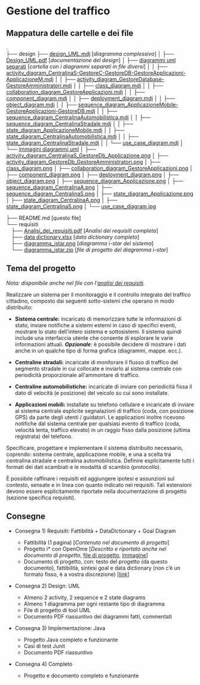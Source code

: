 
# Gestione del traffico

## Mappatura delle cartelle e dei file

. <br />
├── design
├── [design_UML.mdj](https://gitlab.com/sweng2018/group1/traffic-monitor/tree/master/design/design_UML.mdj) [*diagramma complessivo*]
│   ├── [Design_UML.pdf](https://gitlab.com/sweng2018/group1/traffic-monitor/tree/master/design/Design_UML.pdf) [*documentazione del design*]
│   ├── [diagrammi uml separati](https://gitlab.com/sweng2018/group1/traffic-monitor/tree/master/design/diagrammi%20uml%20separati) [*cartella con i diagrammi separati in file diversi*]
│   │   ├── [activity_diagram_CentralinaS-GestoreC-GestoreDB-GestoreApplicazioni-ApplicazioneM.mdj](https://gitlab.com/sweng2018/group1/traffic-monitor/tree/master/design/diagrammi%20uml%20separati/activity_diagram_CentralinaS-GestoreC-GestoreDB-GestoreApplicazioni-ApplicazioneM.mdj)
│   │   ├── [activity_diagram_GestoreDatabase-GestoreAmministratori.mdj](https://gitlab.com/sweng2018/group1/traffic-monitor/tree/master/design/diagrammi%20uml%20separati/activity_diagram_GestoreDatabase-GestoreAmministratori.mdj)
│   │   ├── [class_diagram.mdj](https://gitlab.com/sweng2018/group1/traffic-monitor/tree/master/design/diagrammi%20uml%20separati/class_diagram.mdj)
│   │   ├── [collaboration_diagram_GestoreApplicazioni.mdj](https://gitlab.com/sweng2018/group1/traffic-monitor/tree/master/design/diagrammi%20uml%20separati/collaboration_diagram_GestoreApplicazioni.mdj)
│   │   ├── [component_diagram.mdj](https://gitlab.com/sweng2018/group1/traffic-monitor/tree/master/design/diagrammi%20uml%20separati/component_diagram.mdj)
│   │   ├── [deployment_diagram.mdj](https://gitlab.com/sweng2018/group1/traffic-monitor/tree/master/design/diagrammi%20uml%20separati/deployment_diagram.mdj)
│   │   ├── [object_diagram.mdj](https://gitlab.com/sweng2018/group1/traffic-monitor/tree/master/design/diagrammi%20uml%20separati/object_diagram.mdj)
│   │   ├── [sequence_diagram_ApplicazioneMobile-GestoreApplicazioni-GestoreDB.mdj](https://gitlab.com/sweng2018/group1/traffic-monitor/tree/master/design/diagrammi%20uml%20separati/sequence_diagram_ApplicazioneMobile-GestoreApplicazioni-GestoreDB.mdj)
│   │   ├── [sequence_diagram_CentralinaAutomobilistica.mdj](https://gitlab.com/sweng2018/group1/traffic-monitor/tree/master/design/diagrammi%20uml%20separati/sequence_diagram_CentralinaAutomobilistica.mdj)
│   │   ├── [sequence_diagram_CentralinaStradale.mdj](https://gitlab.com/sweng2018/group1/traffic-monitor/tree/master/design/diagrammi%20uml%20separati/sequence_diagram_CentralinaStradale.mdj)
│   │   ├── [state_diagram_ApplicazioneMobile.mdj](https://gitlab.com/sweng2018/group1/traffic-monitor/tree/master/design/diagrammi%20uml%20separati/state_diagram_ApplicazioneMobile.mdj)
│   │   ├── [state_diagram_CentralinaAutomobilistica.mdj](https://gitlab.com/sweng2018/group1/traffic-monitor/tree/master/design/diagrammi%20uml%20separati/state_diagram_CentralinaAutomobilistica.mdj)
│   │   ├── [state_diagram_CentralinaStradale.mdj](https://gitlab.com/sweng2018/group1/traffic-monitor/tree/master/design/diagrammi%20uml%20separati/state_diagram_CentralinaStradale.mdj)
│   │   └── [use_case_diagram.mdj](https://gitlab.com/sweng2018/group1/traffic-monitor/tree/master/design/diagrammi%20uml%20separati/use_case_diagram.mdj)
│   └── [immagini diagrammi uml](https://gitlab.com/sweng2018/group1/traffic-monitor/tree/master/design/immagini%20diagrammi%20uml)
│       ├── [activity_diagram_CentralinaS_GestoreDb_Applicazione.png](https://gitlab.com/sweng2018/group1/traffic-monitor/tree/master/design/immagini%20diagrammi%20uml/activity_diagram_CentralinaS_GestoreDb_Applicazione.png)
│       ├── [activity_diagram_GestoreDb_GestoreAmministratori.png](https://gitlab.com/sweng2018/group1/traffic-monitor/tree/master/design/immagini%20diagrammi%20uml/activity_diagram_GestoreDb_GestoreAmministratori.png)
│       ├── [class_diagram.png](https://gitlab.com/sweng2018/group1/traffic-monitor/tree/master/design/immagini%20diagrammi%20uml/class_diagram.png)
│       ├── [collaboration_diagram_GestoreApplicazioni.png](https://gitlab.com/sweng2018/group1/traffic-monitor/tree/master/design/immagini%20diagrammi%20uml/collaboration_diagram_GestoreApplicazioni.png)
│       ├── [component_diagram.png](https://gitlab.com/sweng2018/group1/traffic-monitor/tree/master/design/immagini%20diagrammi%20uml/component_diagram.png)
│       ├── [deployment_diagram.png](https://gitlab.com/sweng2018/group1/traffic-monitor/tree/master/design/immagini%20diagrammi%20uml/deployment_diagram.png)
│       ├── [object_diagram.png](https://gitlab.com/sweng2018/group1/traffic-monitor/tree/master/design/immagini%20diagrammi%20uml/object_diagram.png)
│       ├── [sequence_diagram_Applicazione.png](https://gitlab.com/sweng2018/group1/traffic-monitor/tree/master/design/immagini%20diagrammi%20uml/sequence_diagram_Applicazione.png)
│       ├── [sequence_diagram_CentralinaA.png](https://gitlab.com/sweng2018/group1/traffic-monitor/tree/master/design/immagini%20diagrammi%20uml/sequence_diagram_CentralinaA.png)
│       ├── [sequence_diagram_CentralinaS.png](https://gitlab.com/sweng2018/group1/traffic-monitor/tree/master/design/immagini%20diagrammi%20uml/sequence_diagram_CentralinaS.png)
│       ├── [state_diagram_Applicazione.png](https://gitlab.com/sweng2018/group1/traffic-monitor/tree/master/design/immagini%20diagrammi%20uml/state_diagram_Applicazione.png)
│       ├── [state_diagram_CentralinaA.png](https://gitlab.com/sweng2018/group1/traffic-monitor/tree/master/design/immagini%20diagrammi%20uml/state_diagram_CentralinaA.png)
│       ├── [state_diagram_CentralinaS.png](https://gitlab.com/sweng2018/group1/traffic-monitor/tree/master/design/immagini%20diagrammi%20uml/state_diagram_CentralinaS.png)
│       └── [use_case_diagram.jpg](https://gitlab.com/sweng2018/group1/traffic-monitor/tree/master/design/immagini%20diagrammi%20uml/use_case_diagram.jpg)

├── README.md [questo file]<br />
└── requisiti<br />
    &emsp;├── [Analisi_dei_requisiti.pdf](https://gitlab.com/sweng2018/group1/traffic-monitor/tree/master/requisiti/Analisi_dei_requisiti.pdf) [*Analisi dei requisiti completa*]<br />
    &emsp;├── [data dictionary.xlsx](https://gitlab.com/sweng2018/group1/traffic-monitor/tree/master/requisiti/data%20dictionary.xlsx) [*data dictionary completo*]<br />
    &emsp;├── [diagramma_istar.png](https://gitlab.com/sweng2018/group1/traffic-monitor/tree/master/requisiti/diagramma_istar.png) [*diagramma i-star del sistema*]<br />
    &emsp;└── [diagramma_istar.zip](https://gitlab.com/sweng2018/group1/traffic-monitor/tree/master/requisiti/diagramma_istar.zip) [*file di progetto del diagramma i-star*]


## Tema del progetto

_Nota: disponibile anche nel file con l'[analisi dei requisiti](https://gitlab.com/sweng2018/group1/traffic-monitor/tree/master/requisiti/Analisi_dei_requisiti.pdf)._

Realizzare un sistema per il monitoraggio e il controllo integrato del traffico cittadino, composto dai seguenti sotto-sistemi che operano in modo distribuito:
 
* __Sistema centrale:__ incaricato di memorizzare tutte le informazioni di stato, inviare notifiche a sistemi esterni in caso di specifici eventi, mostrare lo stato dell'intero sistema e sottosistemi.
Il sistema quindi include una interfaccia utente che consente di esplorare le varie informazioni attuali.
__*Opzionale*__: è possibile decidere di mostrare i dati anche in un qualche tipo di forma grafica (diagrammi, mappe. ecc.).

* __Centraline stradali:__ incaricate di monitorare il flusso di traffico del segmento stradale in cui collocate e inviarlo al sistema centrale con periodicità proporzionale all'ammontare di traffico.

* __Centraline automobilistiche:__ incaricate di inviare con periodicità fissa il dato di velocità (e posizione) del veicolo su cui sono installate.

* __Applicazioni mobili:__ installate su telefono cellulare e incaricate di inviare al sistema centrale esplicite segnalazioni di traffico (coda, con posizione GPS) da parte degli utenti / guidatori.
Le applicazioni inoltre ricevono notifiche dal sistema centrale per qualsiasi evento di traffico (coda, velocità lenta, traffico elevato) in un raggio fisso dalla posizione (ultima registrata) del telefono.


Specificare, progettare e implementare il sistema distribuito necessario, coprendo: sistema centrale, applicazione mobile, e una a scelta tra centralina stradale e centralina automobilistica.
Definire esplicitamente tutti i formati dei dati scambiati e le modalità di scambio (protocollo).

È possibile raffinare i requisiti ed aggiungere ipotesi e assunzioni sul contesto, sensate e in linea con quanto indicato nei requisiti. Tali estensioni devono essere esplicitamente riportate nella documentazione di progetto (sezione specifica requisiti).

## Consegne

* Consegna 1) Requisiti: Fattibilità + DataDictionary + Goal Diagram
	* Fattibilità (1 pagina) [*Contenuto nel documento di progetto*]
	* Progetto i* con OpenOme [*Descritto e riportato anche nel documento di progetto*, [file di progetto](https://gitlab.com/sweng2018/group1/traffic-monitor/tree/master/requisiti/diagramma_istar.zip), [immagine](https://gitlab.com/sweng2018/group1/traffic-monitor/tree/master/requisiti/diagramma_istar.png)]
	* Documento di progetto, con: testo del progetto (da questo documento), fattibilità, sintesi goal e data dictionary (non c’è un formato fisso, è a vostra discrezione) [[link](https://gitlab.com/sweng2018/group1/traffic-monitor/tree/master/requisiti/Analisi_dei_requisiti.pdf)]

* Consegna 2) Design: UML
	* Almeno 2 activity, 2 sequence e 2 state diagrams
	* Almeno 1 diagramma per ogni restante tipo di diagramma
	* File di progetto di tool UML
	* Documento PDF riassuntivo dei diagrammi fatti, commentati

* Consegna 3) Implementazione: Java 
	* Progetto Java completo e funzionante
	* Casi di test Junit
	* Documento PDF riassuntivo 

* Consegna 4) Completo
	* Progetto e documento completo e funzionante
